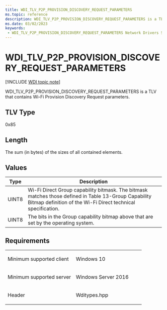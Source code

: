 ```yaml
---
title: WDI_TLV_P2P_PROVISION_DISCOVERY_REQUEST_PARAMETERS
ms.topic: reference
description: WDI_TLV_P2P_PROVISION_DISCOVERY_REQUEST_PARAMETERS is a TLV that contains Wi-Fi Provision Discovery Request parameters.
ms.date: 03/02/2023
keywords:
 - WDI_TLV_P2P_PROVISION_DISCOVERY_REQUEST_PARAMETERS Network Drivers Starting with Windows Vista
---
```


# WDI\_TLV\_P2P\_PROVISION\_DISCOVERY\_REQUEST\_PARAMETERS

[!INCLUDE [WDI topic note](../includes/wdi-version-warning.md)]


WDI\_TLV\_P2P\_PROVISION\_DISCOVERY\_REQUEST\_PARAMETERS is a TLV that contains Wi-Fi Provision Discovery Request parameters.

## TLV Type


0x85

## Length


The sum (in bytes) of the sizes of all contained elements.

## Values


| Type  | Description                                                                                                                                                          |
|-------|----------------------------------------------------------------------------------------------------------------------------------------------------------------------|
| UINT8 | Wi-Fi Direct Group capability bitmask. The bitmask matches those defined in Table 13-Group Capability Bitmap definition of the Wi-Fi Direct technical specification. |
| UINT8 | The bits in the Group capability bitmap above that are set by the operating system.                                                                                  |

 

## Requirements

<table>
<colgroup>
<col width="50%" />
<col width="50%" />
</colgroup>
<tbody>
<tr class="odd">
<td><p>Minimum supported client</p></td>
<td><p>Windows 10</p></td>
</tr>
<tr class="even">
<td><p>Minimum supported server</p></td>
<td><p>Windows Server 2016</p></td>
</tr>
<tr class="odd">
<td><p>Header</p></td>
<td>Wditypes.hpp</td>
</tr>
</tbody>
</table>

 

 




